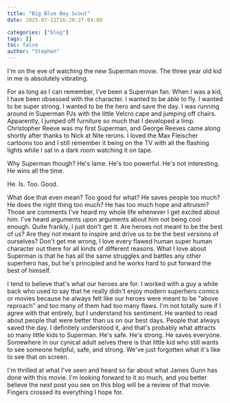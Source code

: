 ```yaml
---
title: "Big Blue Boy Scout"
date: 2025-07-11T16:20:27-04:00

categories: ["blog"]
tags: []
toc: false
author: "Stephen"
---
```


I'm on the eve of watching the new Superman movie. The three year old kid in me is absolutely vibrating.

For as long as I can remember, I've been a Superman fan. When I was a kid, I have been obsessed with the character. I wanted to be able to fly. I wanted to be super strong. I wanted to be the hero and save the day. I was running around in Superman PJs with the little Velcro cape and jumping off chairs. Apparently, I jumped off furniture so much that I developed a limp. Christopher Reeve was my first Superman, and George Reeves came along shortly after thanks to Nick at Nite reruns. I loved the Max Fleischer cartoons too and I still remember it being on the TV with all the flashing lights while I sat in a dark room watching it on tape.

Why Superman though? He's lame. He's too powerful. He's not interesting. He wins all the time.

He. Is. Too. Good.

What doe that even mean? Too good for what? He saves people too much? He does the right thing too much? He has too much hope and altruism? Those are comments I've heard my whole life whenever I get excited about him. I've heard arguments upon arguments about him not being cool enough. Quite frankly, I just don't get it. Are heroes not meant to be the best of us? Are they not meant to inspire and drive us to be the best versions of ourselves? Don't get me wrong, I love every flawed human super human character out there for all kinds of different reasons. What I love about Superman is that he has all the same struggles and battles any other superhero has, but he's principled and he works hard to put forward the best of himself. 

I tend to believe that's what our heroes are for. I worked with a guy a while back who used to say that he really didn't enjoy modern superhero comics or movies because he always felt like our heroes were meant to be "above reproach" and too many of them had too many flaws. I'm not totally sure if I agree with that entirely, but I understand his sentiment. He wanted to read about people that were better than us on our best days. People that always saved the day. I definitely understood it, and that's probably what attracts so many little kids to Superman. He's safe. He's strong. He saves everyone. Somewhere in our cynical adult selves there is that little kid who still wants to see someone helpful, safe, and strong. We've just forgotten what it's like to see that on screen.

I'm thrilled at what I've seen and heard so far about what James Gunn has done with this movie. I'm looking forward to it so much, and you better believe the next post you see on this blog will be a review of that movie. Fingers crossed its everything I hope for.
